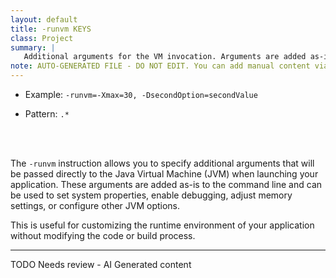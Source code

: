 ```yaml
---
layout: default
title: -runvm KEYS
class: Project
summary: |
   Additional arguments for the VM invocation. Arguments are added as-is.
note: AUTO-GENERATED FILE - DO NOT EDIT. You can add manual content via same filename in ext folder. 
---
```


- Example: `-runvm=-Xmax=30, -DsecondOption=secondValue`

- Pattern: `.*`

<!-- Manual content from: ext/runvm.md --><br /><br />


The `-runvm` instruction allows you to specify additional arguments that will be passed directly to the Java Virtual Machine (JVM) when launching your application. These arguments are added as-is to the command line and can be used to set system properties, enable debugging, adjust memory settings, or configure other JVM options.

This is useful for customizing the runtime environment of your application without modifying the code or build process.



<hr />
TODO Needs review - AI Generated content
